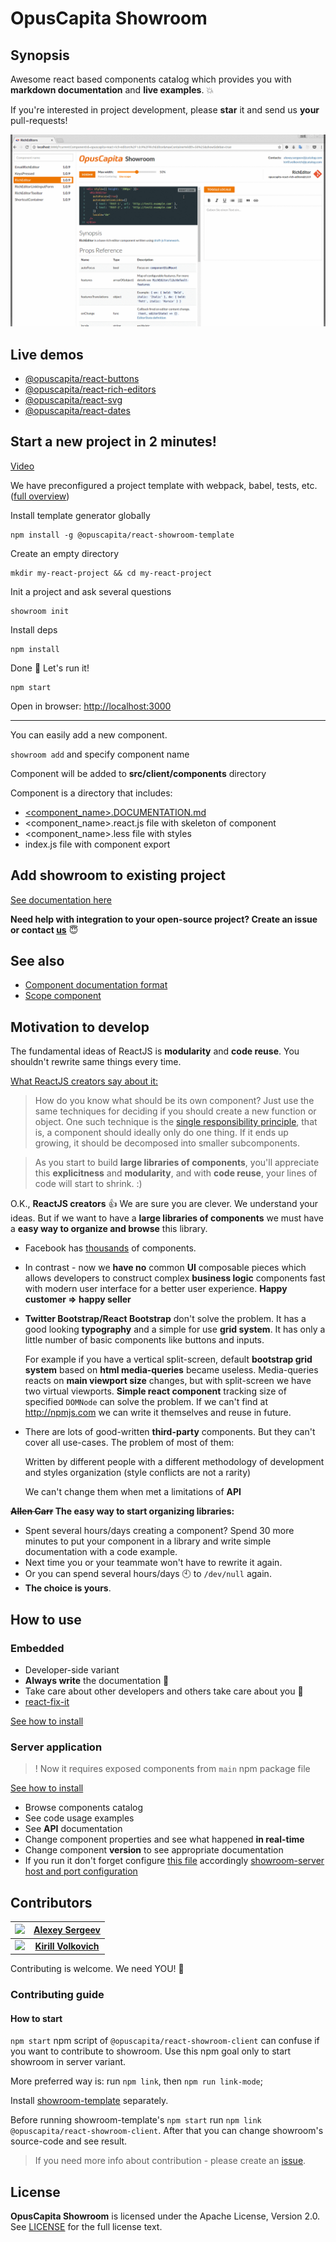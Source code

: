# OpusCapita Showroom

## Synopsis

Awesome react based components catalog which provides you with **markdown documentation** and **live examples**. :boom:

If you're interested in project development, please **star** it and send us **your** pull-requests!

![showroom-demo](./docs/demo.gif)

## Live demos

* [@opuscapita/react-buttons](https://opuscapita.github.io/react-buttons/?currentComponentId=%40opuscapita%2Freact-buttons%2F1.0.13%2FTitledButton&showSidebar=false)
* [@opuscapita/react-rich-editors](https://opuscapita.github.io/react-rich-editors/?currentComponentId=opuscapita-react-rich-editors%2F1.0.9%2FRichEditor&maxContainerWidth=61%25&showSidebar=true)
* [@opuscapita/react-svg](https://opuscapita.github.io/react-svg/?currentComponentId=%40opuscapita%2Freact-svg%2F1.0.4%2FSVGIconsPreviewer&showSidebar=true)
* [@opuscapita/react-dates](https://opuscapita.github.io/react-dates/?currentComponentId=%40opuscapita%2Freact-dates%2F0.3.0-beta.2%2FDateRangeInput&showSidebar=true)

## Start a new project in 2 minutes!

[Video](https://asciinema.org/a/dcif1setlofg8epuacvz0k0o9)

We have preconfigured a project template with  webpack, babel, tests, etc. ([full overview](./showroom-template/README.md))

Install template generator globally

```
npm install -g @opuscapita/react-showroom-template
```

Create an empty directory

```
mkdir my-react-project && cd my-react-project
```

Init a project and ask several questions

```
showroom init
```

Install deps

```
npm install
```

Done :star2: Let's run it!

```
npm start
```

Open in browser: [http://localhost:3000](http://localhost:3000)

---

You can easily add a new component.

```showroom add``` and specify component name

Component will be added to **src/client/components** directory

Component is a directory that includes:

* [<component_name>.DOCUMENTATION.md](./docs/example.DOCUMENTATION.md)
* <component_name>.react.js file with skeleton of component
* <component_name>.less file with styles
* index.js file with component export

## Add showroom to existing project

[See documentation here](./docs/embedded.md)

**Need help with integration to your open-source project? Create an issue or contact [us](https://github.com/OpusCapita/react-showroom-client#contributors)** :innocent:

## See also

* [Component documentation format](./docs/example.DOCUMENTATION.md)
* [Scope component](./docs/scope-component.md)

## Motivation to develop

The fundamental ideas of ReactJS is **modularity** and **code reuse**.
You shouldn't rewrite same things every time.

[What ReactJS creators say about it:](https://facebook.github.io/react/docs/thinking-in-react.html)

> How do you know what should be its own component? Just use the same techniques for deciding if you should create a new function or object. One such technique is the [single responsibility principle](https://en.wikipedia.org/wiki/Single_responsibility_principle), that is, a component should ideally only do one thing. If it ends up growing, it should be decomposed into smaller subcomponents.

> As you start to build **large libraries of components**, you'll appreciate this **explicitness** and **modularity**, and with **code reuse**, your lines of code will start to shrink. :)

O.K., **ReactJS creators** :+1: We are sure you are clever.
We understand your ideas.
But if we want to have a **large libraries of components** we must have a **easy way to organize and browse** this library.

* Facebook has [thousands](https://facebook.github.io/react/docs/composition-vs-inheritance.html#so-what-about-inheritance)  of components.

* In contrast - now we **have no** common **UI** composable pieces which allows developers to construct complex **business logic** components fast with modern user interface for a better user experience. **Happy customer => happy seller**

* **Twitter Bootstrap/React Bootstrap** don't solve the problem. It has a good looking **typography** and a simple for use **grid system**. It has only a little number of basic components like buttons and inputs.

  For example if you have a vertical split-screen, default **bootstrap grid system** based on **html media-queries** became useless.     Media-queries reacts on **main viewport size** changes, but with split-screen we have two virtual viewports. **Simple react component** tracking size of specified `DOMNode` can solve the problem. If we can't find at http://npmjs.com we can write it themselves and reuse in future.

* There are lots of good-written **third-party** components. But they can't cover all use-cases. The problem of most of them:

  Written by different people with a different methodology of development and styles organization (style conflicts are not a rarity)

  We can't change them when met a limitations of **API**

**~~Allen Carr~~ The easy way to start organizing libraries:**

* Spent several hours/days creating a component? Spend 30 more minutes to put your component in a library and write simple documentation with a code example.
* Next time you or your teammate won't have to rewrite it again.
* Or you can spend several hours/days :clock10: to `/dev/null` again.
* **The choice is yours**.

## How to use

### Embedded

* Developer-side variant
* **Always write** the documentation :pencil:
* Take care about other developers and others take care about you :tophat:
* [react-fix-it](https://github.com/MicheleBertoli/react-fix-it)

[See how to install](./docs/embedded.md)

### Server application

> ! Now it requires exposed components from `main` npm package file

[See how to install](https://github.com/OpusCapita/react-showroom-server)

* Browse components catalog
* See code usage examples
* See **API** documentation
* Change component properties and see what happened **in real-time**
* Change component **version** to see appropriate documentation
* If you run it don't forget configure [this file](https://github.com/OpusCapita/react-showroom-client/blob/master/serverConfig.js) accordingly [showroom-server host and port configuration](https://github.com/OpusCapita/react-showroom-server/blob/master/README.md#what-this-goal-do)

## Contributors

| <img src="https://avatars.githubusercontent.com/u/24603787?v=3" width="100px;"/> | [**Alexey Sergeev**](https://github.com/asergeev-sc)     |
| :---: | :---: |
| <img src="https://avatars.githubusercontent.com/u/24652543?v=3" width="100px;"/> | [**Kirill Volkovich**](https://github.com/kvolkovich-sc) |

Contributing is welcome. We need YOU! :metal:

### Contributing guide

#### How to start

`npm start` npm script of `@opuscapita/react-showroom-client` can confuse if you want to contribute to showroom. Use this npm goal only to start showroom in server variant.

More preferred way is: run `npm link`, then `npm run link-mode`;

Install [showroom-template](https://github.com/OpusCapita/react-showroom-client/tree/master/showroom-template) separately.

Before running showroom-template's `npm start` run `npm link @opuscapita/react-showroom-client`. After that you can change showroom's source-code and see result.

> If you need more info about contribution - please create an [issue](https://github.com/OpusCapita/react-showroom-client/issues).

## License

**OpusCapita Showroom** is licensed under the Apache License, Version 2.0. See [LICENSE](./LICENSE) for the full license text.
